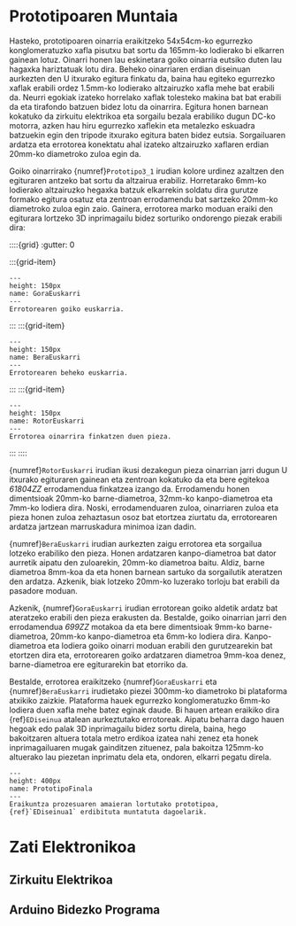 # Prototipoaren Muntaia

Hasteko, prototipoaren oinarria eraikitzeko 54x54cm-ko egurrezko konglomeratuzko xafla pisutxu bat sortu da 165mm-ko lodierako bi elkarren gainean lotuz. Oinarri honen lau eskinetara goiko oinarria eutsiko duten lau hagaxka hariztatuak lotu dira. Beheko oinarriaren erdian diseinuan aurkezten den U itxurako egitura finkatu da, baina hau egiteko egurrezko xaflak erabili ordez 1.5mm-ko lodierako altzairuzko xafla mehe bat erabili da. Neurri egokiak izateko horrelako xaflak tolesteko makina bat bat erabili da eta tirafondo batzuen bidez lotu da oinarrira. Egitura honen barnean kokatuko da zirkuitu elektrikoa eta sorgailu bezala erabiliko dugun DC-ko motorra, azken hau hiru egurrezko xaflekin eta metalezko eskuadra batzuekin egin den tripode itxurako egitura baten bidez eutsia. Sorgailuaren ardatza eta errotorea konektatu ahal izateko altzairuzko xaflaren erdian 20mm-ko diametroko zuloa egin da.

Goiko oinarrirako {numref}`Prototipo3_1` irudian kolore urdinez azaltzen den egituraren antzeko bat sortu da altzairua erabiliz. Horretarako 6mm-ko lodierako altzairuzko hegaxka batzuk elkarrekin soldatu dira gurutze formako egitura osatuz eta zentroan errodamendu bat sartzeko 20mm-ko diametroko zuloa egin zaio. Gainera, errotorea marko moduan eraiki den egiturara lortzeko 3D inprimagailu bidez sorturiko ondorengo piezak erabili dira:

::::{grid}
:gutter: 0

:::{grid-item}
```{figure} ./Irudiak/GoraEuskarri.png
---
height: 150px
name: GoraEuskarri
---
Errotorearen goiko euskarria.
```
:::
:::{grid-item}
```{figure} ./Irudiak/BeraEuskarri.png
---
height: 150px
name: BeraEuskarri
---
Errotorearen beheko euskarria.
```
:::
:::{grid-item}
```{figure} ./Irudiak/RotorEuskarria.png
---
height: 150px
name: RotorEuskarri
---
Errotorea oinarrira finkatzen duen pieza.
```
:::
::::

{numref}`RotorEuskarri` irudian ikusi dezakegun pieza oinarrian jarri dugun U itxurako egituraren gainean eta zentroan kokatuko da eta bere egitekoa *61804ZZ* errodamendua finkatzea izango da. Errodamendu honen dimentsioak 20mm-ko barne-diametroa, 32mm-ko kanpo-diametroa eta 7mm-ko lodiera dira. Noski, errodamenduaren zuloa, oinarriaren zuloa eta pieza honen zuloa zehaztasun osoz bat etortzea ziurtatu da, errotorearen ardatza jartzean marruskadura minimoa izan dadin.

{numref}`BeraEuskarri` irudian aurkezten zaigu errotorea eta sorgailua lotzeko erabiliko den pieza. Honen ardatzaren kanpo-diametroa bat dator aurretik aipatu den zuloarekin, 20mm-ko diametroa baitu. Aldiz, barne diametroa 8mm-koa da eta honen barnean sartuko da sorgailutik ateratzen den ardatza. Azkenik, biak lotzeko 20mm-ko luzerako torloju bat erabili da pasadore moduan.

Azkenik, {numref}`GoraEuskarri` irudian errotorean goiko aldetik ardatz bat ateratzeko erabili den pieza erakusten da. Bestalde, goiko oinarrian jarri den errodamendua *699ZZ* motakoa da eta bere dimentsioak 9mm-ko barne-diametroa, 20mm-ko kanpo-diametroa eta 6mm-ko lodiera dira. Kanpo-diametroa eta lodiera goiko oinarri moduan erabili den gurutzearekin bat etortzen dira eta, errotorearen goiko ardatzaren diametroa 9mm-koa denez, barne-diametroa ere egiturarekin bat etorriko da.

Bestalde, errotorea eraikitzeko {numref}`GoraEuskarri` eta {numref}`BeraEuskarri` irudietako piezei 300mm-ko diametroko bi plataforma atxikiko zaizkie. Plataforma hauek egurrezko konglomeratuzko 6mm-ko lodiera duen xafla mehe batez eginak daude. Bi hauen artean eraikiko dira {ref}`EDiseinua` atalean aurkeztutako errotoreak. Aipatu beharra dago hauen hegoak edo palak 3D inprimagailu bidez sortu direla, baina, hego bakoitzaren altuera totala metro erdikoa izatea nahi zenez eta honek inprimagailuaren mugak gainditzen zituenez, pala bakoitza 125mm-ko altuerako lau piezetan inprimatu dela eta, ondoren, elkarri pegatu direla.

```{figure} ./Irudiak/PrototipoFinala.jpg
---
height: 400px
name: PrototipoFinala
---
Eraikuntza prozesuaren amaieran lortutako prototipoa, {ref}`EDiseinua1` erdibituta muntatuta dagoelarik.
```


# Zati Elektronikoa

## Zirkuitu Elektrikoa

## Arduino Bidezko Programa